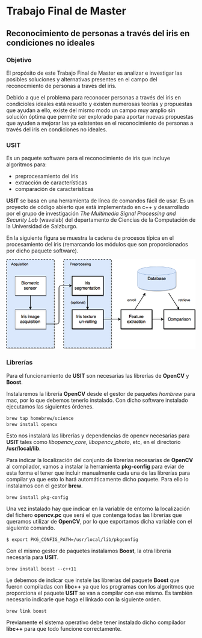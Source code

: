 # Trabajo Final de Master
## Reconocimiento de personas a través del iris en condiciones no ideales

### Objetivo
El propósito de este Trabajo Final de Master es analizar e investigar las posibles soluciones y alternativas presentes en el campo del reconocmiento de personas a través del iris.

Debido a que el problema para reconocer personas a través del iris en condicioles ideales está resuelto y existen numerosas teorías y propuestas que ayudan a ello, existe del mismo modo un campo muy amplio sin solución óptima que permite ser explorado para aportar nuevas propuestas que ayuden a mejorar las ya existentes en el reconocimiento de personas a través del iris en condiciones no ideales.


### USIT
Es un paquete software para el reconocimiento de iris que incluye algoritmos para:
 - preprocesamiento del iris
 - extracción de características
 - comparación de características

**USIT** se basa en una herramienta de línea de comandos fácil de usar. Es un proyecto de código abierto que está implementado en c++ y desarrollado por el grupo de investigación *The Multimedia Signal Processing and Security Lab* (wavelab) del departamento de Ciencias de la Computación de la Universidad de Salzburgo.

En la siguiente figura se muestra la cadena de procesos típica en el procesamiento del iris (remarcando los módulos que son proporcionados por dicho paquete software).

![Procesamiento del iris](https://raw.githubusercontent.com/jmanday/Images/master/TFM/tfm-img1.png)


### Librerías
Para el funcionamiento de **USIT** son necesarias las librerías de **OpenCV** y **Boost**.

Instalaremos la librería **OpenCV** desde el gestor de paquetes *hombrew* para mac, por lo que debemos tenerlo instalado. Con dicho software instalado ejecutamos las siguientes órdenes.

	brew tap homebrew/science
	brew install opencv
	
Esto nos instalará las librerías y dependencias de opencv necesarias para **USIT** tales como *libopencv_core*, *libopencv_photo*, etc, en el directorio **/usr/local/lib**.

Para indicar la localización del conjunto de librerías necesarias de **OpenCV** al compilador, vamos a instalar la herramienta **pkg-config** para eviar de esta forma el tener que incluir manualmente cada una de las librerías para compilar ya que esto lo hará automáticamente dicho paquete. Para ello lo instalamos con el gestor **brew**.

	brew install pkg-config
	
Una vez instalado hay que indicar en la variable de entorno la localización del fichero **opencv.pc** que será el que contenga todas las librerías que queramos utilizar de **OpenCV**, por lo que exportamos dicha variable con el siguiente comando.

	$ export PKG_CONFIG_PATH=/usr/local/lib/pkgconfig
	
Con el mismo gestor de paquetes instalamos **Boost**, la otra librería necesaria para **USIT**.

	brew install boost --c++11
	
Le debemos de indicar que instale las librerías del paquete **Boost** que fueron compiladas con **libc++** ya que los programas con los algoritmos que proporciona el paquete **USIT** se van a compilar con ese mismo. Es también necesario indicarle que haga el linkado con la siguiente orden.

	brew link boost
	
Previamente el sistema operativo debe tener instalado dicho compilador **libc++** para que todo funcione correctamente.

	


